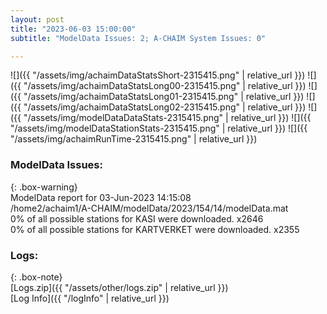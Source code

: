 ```yaml
---
layout: post
title: "2023-06-03 15:00:00"
subtitle: "ModelData Issues: 2; A-CHAIM System Issues: 0"

---
```


![]({{ "/assets/img/achaimDataStatsShort-2315415.png" | relative_url }})
![]({{ "/assets/img/achaimDataStatsLong00-2315415.png" | relative_url }})
![]({{ "/assets/img/achaimDataStatsLong01-2315415.png" | relative_url }})
![]({{ "/assets/img/achaimDataStatsLong02-2315415.png" | relative_url }})
![]({{ "/assets/img/modelDataDataStats-2315415.png" | relative_url }})
![]({{ "/assets/img/modelDataStationStats-2315415.png" | relative_url }})
![]({{ "/assets/img/achaimRunTime-2315415.png" | relative_url }})


### ModelData Issues:  
  
{: .box-warning}  
 ModelData report for 03-Jun-2023 14:15:08   
 /home2/achaim1/A-CHAIM/modelData/2023/154/14/modelData.mat   
 0% of all possible stations for KASI were downloaded. x2646   
 0% of all possible stations for KARTVERKET were downloaded. x2355   
  


### Logs:  
  
{: .box-note}  
[Logs.zip]({{ "/assets/other/logs.zip" | relative_url }})  
[Log Info]({{ "/logInfo" | relative_url }})  
